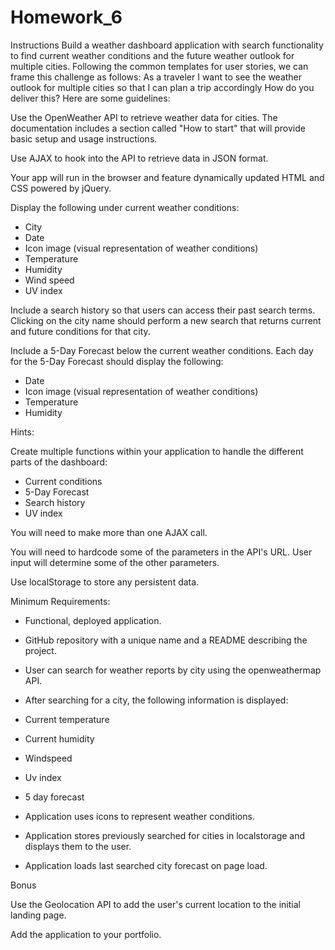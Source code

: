 # Homework_6

Instructions
Build a weather dashboard application with search functionality to find current weather conditions and the future weather outlook for multiple cities. Following the common templates for user stories, we can frame this challenge as follows:
As a traveler
I want to see the weather outlook for multiple cities
so that I can plan a trip accordingly
How do you deliver this? Here are some guidelines:

Use the OpenWeather API to retrieve weather data for cities. The documentation includes a section called "How to start" that will provide basic setup and usage instructions.

Use AJAX to hook into the API to retrieve data in JSON format.

Your app will run in the browser and feature dynamically updated HTML and CSS powered by jQuery.

Display the following under current weather conditions:

- City
- Date
- Icon image (visual representation of weather conditions)
- Temperature
- Humidity
- Wind speed
- UV index

Include a search history so that users can access their past search terms. Clicking on the city name should perform a new search that returns current and future conditions for that city.

Include a 5-Day Forecast below the current weather conditions. Each day for the 5-Day Forecast should display the following:

- Date
- Icon image (visual representation of weather conditions)
- Temperature
- Humidity

Hints:

Create multiple functions within your application to handle the different parts of the dashboard:

- Current conditions
- 5-Day Forecast
- Search history
- UV index

You will need to make more than one AJAX call.

You will need to hardcode some of the parameters in the API's URL. User input will determine some of the other parameters.

Use localStorage to store any persistent data.

Minimum Requirements:

- Functional, deployed application.

- GitHub repository with a unique name and a README describing the project.

- User can search for weather reports by city using the openweathermap API.

- After searching for a city, the following information is displayed:

- Current temperature

- Current humidity

- Windspeed

- Uv index

- 5 day forecast

- Application uses icons to represent weather conditions.

- Application stores previously searched for cities in localstorage and displays them to the user.

- Application loads last searched city forecast on page load.

Bonus

Use the Geolocation API to add the user's current location to the initial landing page.

Add the application to your portfolio.
